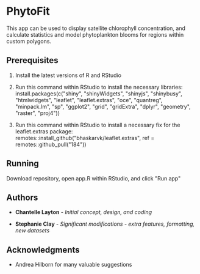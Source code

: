 # PhytoFit

This app can be used to display satellite chlorophyll concentration, and calculate statistics and model phytoplankton blooms for regions within custom polygons.

## Prerequisites

1. Install the latest versions of R and RStudio

2. Run this command within RStudio to install the necessary libraries:
install.packages(c("shiny", "shinyWidgets", "shinyjs", "shinybusy", "htmlwidgets", "leaflet", "leaflet.extras", "oce", "quantreg", "minpack.lm", "sp", "ggplot2", "grid", "gridExtra", "dplyr", "geometry", "raster", "proj4"))

3. Run this command within RStudio to install a necessary fix for the leaflet.extras package:
remotes::install_github("bhaskarvk/leaflet.extras", ref = remotes::github_pull("184"))

## Running

Download repository, open app.R within RStudio, and click "Run app"


## Authors

* **Chantelle Layton** - *Initial concept, design, and coding*

* **Stephanie Clay** - *Significant modifications - extra features, formatting, new datasets*

## Acknowledgments

* Andrea Hilborn for many valuable suggestions
